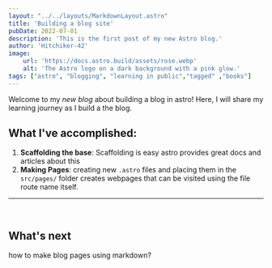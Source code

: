 ```yaml
---
layout: "../../layouts/MarkdownLayout.astro"
title: 'Building a blog site'
pubDate: 2022-07-01
description: 'This is the first post of my new Astro blog.'
author: 'Hitchiker-42'
image:
    url: 'https://docs.astro.build/assets/rose.webp'
    alt: 'The Astro logo on a dark background with a pink glow.'
tags: ["astro", "blogging", "learning in public","tagged" ,"books"]
---
```


Welcome to my _new blog_ about building a blog in astro! Here, I will share my learning journey as I build a the blog.

## What I've accomplished:
1. **Scaffolding the base**: Scaffolding is easy astro provides great docs and articles about this
2. **Making Pages**: creating new `.astro` files and placing them in the `src/pages/` folder creates webpages that can be visited using the file route name itself.
---
&nbsp;

## What's next

how to make blog pages using markdown?
